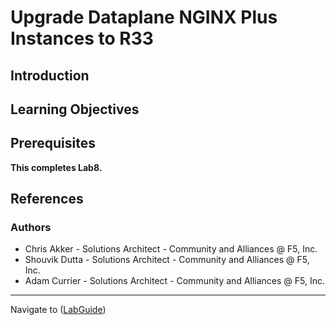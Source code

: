 # Upgrade Dataplane NGINX Plus Instances to R33

## Introduction



## Learning Objectives



## Prerequisites


**This completes Lab8.**

## References



### Authors

- Chris Akker - Solutions Architect - Community and Alliances @ F5, Inc.
- Shouvik Dutta - Solutions Architect - Community and Alliances @ F5, Inc.
- Adam Currier - Solutions Architect - Community and Alliances @ F5, Inc.

-------------

Navigate to ([LabGuide](../readme.md))
